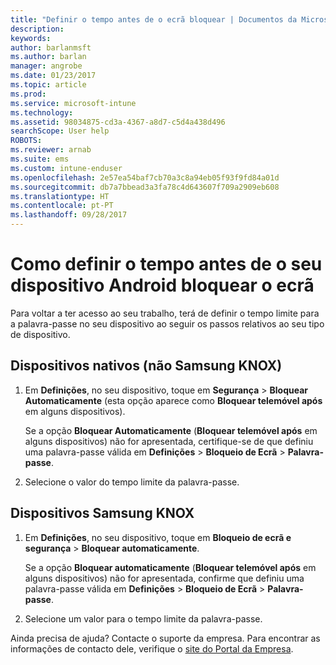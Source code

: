 ```yaml
---
title: "Definir o tempo antes de o ecrã bloquear | Documentos da Microsoft"
description: 
keywords: 
author: barlanmsft
ms.author: barlan
manager: angrobe
ms.date: 01/23/2017
ms.topic: article
ms.prod: 
ms.service: microsoft-intune
ms.technology: 
ms.assetid: 98034875-cd3a-4367-a8d7-c5d4a438d496
searchScope: User help
ROBOTS: 
ms.reviewer: arnab
ms.suite: ems
ms.custom: intune-enduser
ms.openlocfilehash: 2e57ea54baf7cb70a3c8a94eb05f93f9fd84a01d
ms.sourcegitcommit: db7a7bbead3a3fa78c4d643607f709a2909eb608
ms.translationtype: HT
ms.contentlocale: pt-PT
ms.lasthandoff: 09/28/2017
---
```

# <a name="how-to-set-the-amount-of-time-before-your-android-device-locks-its-screen"></a>Como definir o tempo antes de o seu dispositivo Android bloquear o ecrã

Para voltar a ter acesso ao seu trabalho, terá de definir o tempo limite para a palavra-passe no seu dispositivo ao seguir os passos relativos ao seu tipo de dispositivo.

## <a name="native-non-samsung-knox-device"></a>Dispositivos nativos (não Samsung KNOX)

1.  Em **Definições**, no seu dispositivo, toque em **Segurança** &gt; **Bloquear Automaticamente** (esta opção aparece como **Bloquear telemóvel após** em alguns dispositivos).

    Se a opção **Bloquear Automaticamente** (**Bloquear telemóvel após** em alguns dispositivos) não for apresentada, certifique-se de que definiu uma palavra-passe válida em **Definições** &gt; **Bloqueio de Ecrã** &gt; **Palavra-passe**.

2.  Selecione o valor do tempo limite da palavra-passe.

## <a name="samsung-knox-device"></a>Dispositivos Samsung KNOX

1.  Em **Definições**, no seu dispositivo, toque em **Bloqueio de ecrã e segurança** &gt; **Bloquear automaticamente**.

    Se a opção **Bloquear automaticamente** (**Bloquear telemóvel após** em alguns dispositivos) não for apresentada, confirme que definiu uma palavra-passe válida em **Definições** &gt; **Bloqueio de Ecrã** &gt; **Palavra-passe**.

2.  Selecione um valor para o tempo limite da palavra-passe.

Ainda precisa de ajuda? Contacte o suporte da empresa. Para encontrar as informações de contacto dele, verifique o [site do Portal da Empresa](https://portal.manage.microsoft.com).
